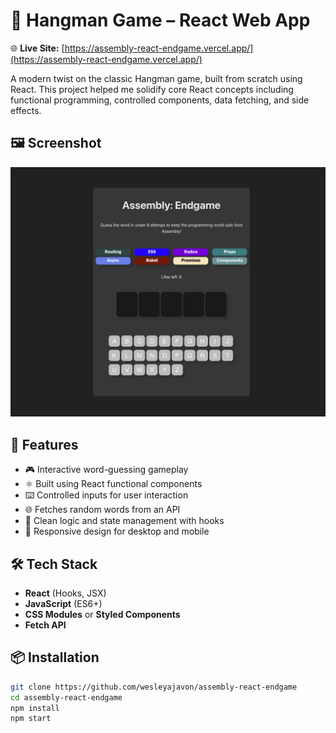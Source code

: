 # 🎯 Hangman Game – React Web App

🌐 **Live Site:** [https://assembly-react-endgame.vercel.app/](https://assembly-react-endgame.vercel.app/)


A modern twist on the classic Hangman game, built from scratch using React. This project helped me solidify core React concepts including functional programming, controlled components, data fetching, and side effects.


## 🖼️ Screenshot
![Assembly Screenshot](./public/screenshot.png)



## 🚀 Features

- 🎮 Interactive word-guessing gameplay
- ⚛️ Built using React functional components
- ⌨️ Controlled inputs for user interaction
- 🌐 Fetches random words from an API
- 🧠 Clean logic and state management with hooks
- 📱 Responsive design for desktop and mobile

## 🛠️ Tech Stack

- **React** (Hooks, JSX)
- **JavaScript** (ES6+)
- **CSS Modules** or **Styled Components**
- **Fetch API**

## 📦 Installation

```bash
git clone https://github.com/wesleyajavon/assembly-react-endgame
cd assembly-react-endgame
npm install
npm start
